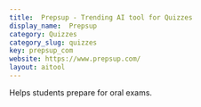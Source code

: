 ```yaml
---
title:  Prepsup - Trending AI tool for Quizzes
display_name:  Prepsup
category: Quizzes
category_slug: quizzes
key: prepsup_com
website: https://www.prepsup.com/
layout: aitool
---
```


Helps students prepare for oral exams.
